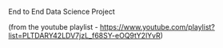 End to End Data Science Project

(from the youtube playlist - https://www.youtube.com/playlist?list=PLTDARY42LDV7jzL_f68SY-eOQ9tY2lYvR)